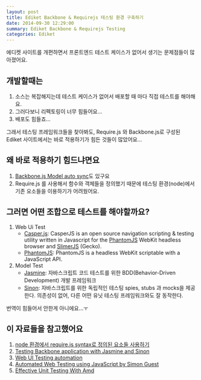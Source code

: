 ```yaml
---
layout: post
title: Ediket Backbone & Requirejs 테스팅 환경 구축하기
date: 2014-09-30 12:29:00
summary: Ediket Backbone & Requirejs Testing
categories: Ediket
---
```


에디켓 사이트를 개편하면서 프론트엔드 테스트 케이스가 없어서 생기는 문제점들이 많아졌어요.

개발할때는
------------
1. 소스는 복잡해지는데 테스트 케이스가 없어서 배포할 때 마다 직접 테스트를 해야해요.
2. 그러다보니 리펙토링이 너무 힘들어요...
3. 배포도 힘들죠...

그래서 테스팅 프레임워크들을 찾아봐도, Require.js 와 Backbone.js로
구성된 Ediket 사이트에서는 바로 적용하기가 힘든 것들이 많았어요...

왜 바로 적용하기 힘드냐면요
-----------------------------
1. [Backbone.js Model auto sync](http://backbonejs.org/#Model)도 있구요
2. Require.js 를 사용해서 함수와 객체들을 정의했기 때문에 테스팅 환경(node)에서 기존 요소들을 이용하기가 어려웠어요.

그러면 어떤 조합으로 테스트를 해야할까요?
-----------------------------
1. Web Ui Test
    - [Casper.js](http://casperjs.org/):
    CasperJS is an open source navigation scripting & testing utility written in Javascript for the [PhantomJS](http://phantomjs.org/) WebKit headless browser and [SlimerJS](http://slimerjs.org/) (Gecko).
    - [PhantomJS](http://phantomjs.org/):
        PhantomJS is a headless WebKit scriptable with a JavaScript API.
2. Model Test
    - [Jasmine](http://jasmine.github.io/):
        자바스크립트 코드 테스트를 위한 BDD(Behavior-Driven Development) 개발 프레임워크
    - [Sinon](http://sinonjs.org/):
        자바스크립트를 위한 독립적인 테스팅 spies, stubs 과 mocks을 제공한다.
        의존성이 없어, 다른 어떤 유닛 테스팅 프레임워크와도 잘 동작한다.

번역이 힘들어서 안한게 아니에요...ㅜ

이 자료들을 참고했어요
-----------------------------
1. [node 환경에서 require.js syntax로 정의된 요소들 사용하기](http://requirejs.org/docs/node.html)
2. [Testing Backbone application with Jasmine and Sinon](http://tinnedfruit.com/2011/03/03/testing-backbone-apps-with-jasmine-sinon.html)
3. [Web UI Testing automation](http://www.slideshare.net/CreamTec/ui-testing-automation-17208623)
4. [Automated Web Testing using JavaScript by Simon Guest](http://www.slideshare.net/simonguest/automated-web-testing-using-javascript)
5. [Effective Unit Testing With Amd](http://bocoup.com/weblog/effective-unit-testing-with-amd/)

